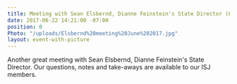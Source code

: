 ```yaml
---
title: Meeting with Sean Elsbernd, Dianne Feinstein's State Director (6/22/17)
date: 2017-06-22 14:21:00 -07:00
position: 0
Photo: "/uploads/Elsbernd%20meeting%20June%202017.jpg"
layout: event-with-picture
---
```


Another great meeting with Sean Elsbernd, Dianne Feinstein's State Director.  Our questions, notes and take-aways are available to our ISJ members.